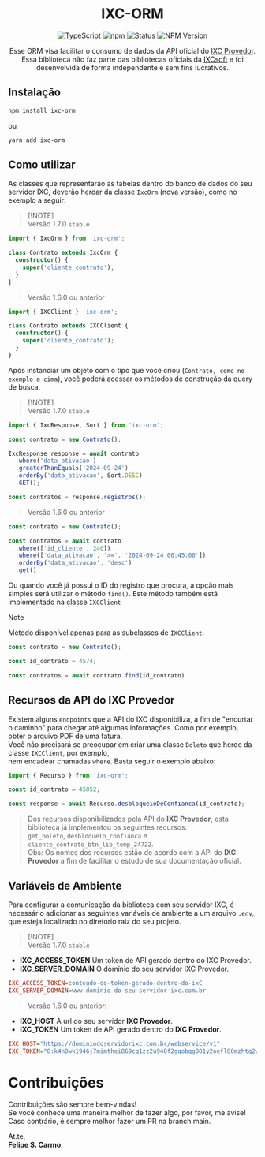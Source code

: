 <div align="center">
  
# IXC-ORM

![TypeScript](https://img.shields.io/badge/TypeScript-3178C6?style=for-the-badge&logo=typescript&logoColor=white)
[![npm](https://img.shields.io/npm/dt/ixc-orm.svg?style=for-the-badge)](https://www.npmjs.com/package/ixc-orm)
![Status](https://img.shields.io/badge/Status-Stable-brightgreen?style=for-the-badge)
![NPM Version](https://img.shields.io/npm/v/ixc-orm?style=for-the-badge)
  
Esse ORM visa facilitar o consumo de dados da API oficial do [IXC Provedor](https://ixcsoft.com/ixc-provedor).\
Essa biblioteca não faz parte das bibliotecas oficiais da [IXCsoft](https://ixcsoft.com/) e foi desenvolvida de forma independente e sem fins lucrativos.

</div>


## Instalação

```bash
npm install ixc-orm
```
ou
```bash
yarn add ixc-orm
```


## Como utilizar

As classes que representarão as tabelas dentro do banco de dados do seu servidor IXC, deverão herdar da classe `IxcOrm` (nova versão), como no exemplo a seguir:

> [!NOTE]\
> Versão 1.7.0 `stable`

```typescript
import { IxcOrm } from 'ixc-orm';

class Contrato extends IxcOrm {
  constructor() {
    super('cliente_contrato');
  }
}
```

> Versão 1.6.0 ou anterior

```typescript
import { IXCClient } 'ixc-orm';

class Contrato extends IXCClient {
  constructor() {
    super('cliente_contrato');
  }
}
```

Após instanciar um objeto com o tipo que você criou (`Contrato, como no exemplo a cima`), você poderá acessar os métodos de construção da query de busca.

> [!NOTE]\
> Versão 1.7.0 `stable`

```typescript
import { IxcResponse, Sort } from 'ixc-orm';

const contrato = new Contrato();

IxcResponse response = await contrato
  .where('data_ativacao')
  .greaterThanEquals('2024-09-24')
  .orderBy('data_ativacao', Sort.DESC)
  .GET();

const contratos = response.registros(); 
```

> Versão 1.6.0 ou anterior

```typescript
const contrato = new Contrato();

const contratos = await contrato
  .where(['id_cliente', 240])
  .where(['data_ativacao', '>=', '2024-09-24 00:45:00'])
  .orderBy('data_ativacao', 'desc')
  .get()
```

Ou quando você já possui o ID do registro que procura, a opção mais simples será utilizar o método `find()`. Este método também está implementado na classe `IXCClient`

> [!NOTE]
> Método disponível apenas para as subclasses de `IXCClient`.

```typescript
const contrato = new Contrato();

const id_contrato = 4574;

const contratos = await contrato.find(id_contrato)
```


## Recursos da API do IXC Provedor

Existem alguns `endpoints` que a API do IXC disponibiliza, a fim de "encurtar o caminho" para chegar até algumas informações. Como por exemplo, obter o arquivo PDF de uma fatura.\
Você não precisará se preocupar em criar uma classe `Boleto` que herde da classe `IXCClient`, por exemplo,\
nem encadear chamadas `where`. Basta seguir o exemplo abaixo:

```typescript
import { Recurso } from 'ixc-orm';

const id_contrato = 45852;

const response = await Recurso.desbloqueioDeConfianca(id_contrato);
```

> Dos recursos disponibilizados pela API do **IXC Provedor**, esta biblioteca já implementou os seguintes recursos:\
> `get_boleto`, `desbloqueio_confianca` e `cliente_contrato_btn_lib_temp_24722`.\
> Obs: Os nomes dos recursos estão de acordo com a API do **IXC Provedor** a fim de facilitar o estudo de sua documentação oficial.


## Variáveis de Ambiente

Para configurar a comunicação da biblioteca com seu servidor IXC, é necessário adicionar as seguintes variáveis de ambiente a um arquivo `.env`, que esteja localizado no diretório raiz do seu projeto.

> [!NOTE]\
> Versão 1.7.0 `stable`

- **IXC_ACCESS_TOKEN** Um token de API gerado dentro do IXC Provedor.
- **IXC_SERVER_DOMAIN** O domínio do seu servidor IXC Provedor.

```ini
IXC_ACCESS_TOKEN=conteúdo-do-token-gerado-dentro-do-ixC
IXC_SERVER_DOMAIN=www.dominio-do-seu-servidor-ixc.com.br
```


> Versão 1.6.0 ou anterior:

- **IXC_HOST** A url do seu servidor **IXC Provedor**.
- **IXC_TOKEN** Um token de API gerado dentro do **IXC Provedor**.

```ini
IXC_HOST="https://dominiodoservidorixc.com.br/webservice/v1"
IXC_TOKEN="8:k4n8wk1946j7mimthei869cq1zz2u940f2gqobqg081y2oefl80mzhtq2wud3gqp"
```


# Contribuições

Contribuições são sempre bem-vindas!\
Se você conhece uma maneira melhor de fazer algo, por favor, me avise!
Caso contrário, é sempre melhor fazer um PR na branch main.

At.te,\
<b>Felipe S. Carmo</b>.
